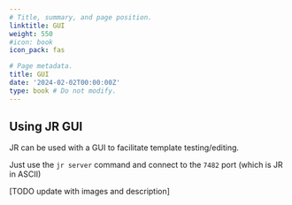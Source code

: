 ```yaml
---
# Title, summary, and page position.
linktitle: GUI
weight: 550
#icon: book
icon_pack: fas

# Page metadata.
title: GUI
date: '2024-02-02T00:00:00Z'
type: book # Do not modify.
---
```


## Using JR GUI

JR can be used with a GUI to facilitate template testing/editing.

Just use the `jr server` command and connect to the `7482` port (which is JR in ASCII)

[TODO update with images and description]


